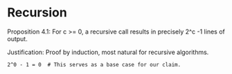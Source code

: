 # Recursion

Proposition 4.1: For c >= 0, a recursive call results in precisely 2^c -1 lines of output.


Justification: Proof by induction, most natural for recursive algorithms.

``` text
2^0 - 1 = 0  # This serves as a base case for our claim.


```

